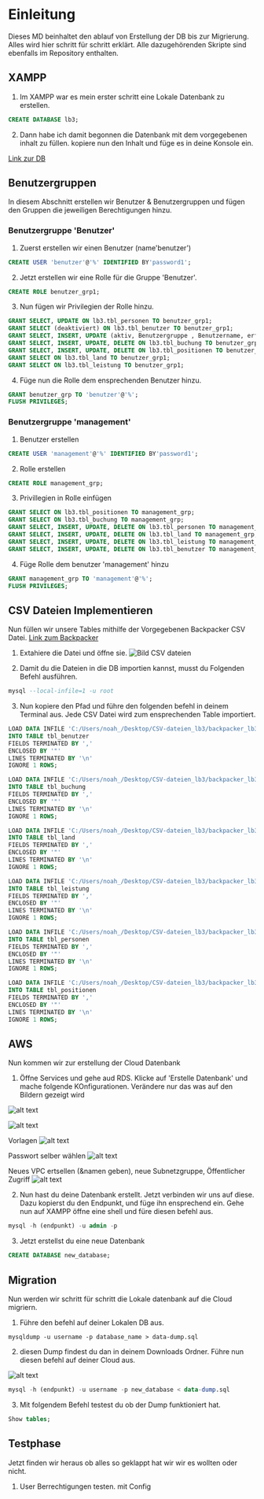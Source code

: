 # Einleitung

Dieses MD beinhaltet den ablauf von Erstellung der DB bis zur Migrierung. Alles wird hier schritt für schritt erklärt. Alle dazugehörenden Skripte sind ebenfalls im Repository enthalten. 


## XAMPP

1. Im XAMPP war es mein erster schritt eine Lokale Datenbank zu erstellen. 

```sql
CREATE DATABASE lb3;
```
2. Dann habe ich damit begonnen die Datenbank mit dem vorgegebenen inhalt zu füllen.
    kopiere nun den Inhalt und füge es in deine Konsole ein.

[Link zur DB](https://gitlab.com/ch-tbz-it/Stud/m141/m141/-/blob/main/LB3-Praxisarbeit/backpacker_ddl_lb3.sql)

## Benutzergruppen

In diesem Abschnitt erstellen wir Benutzer & Benutzergruppen und fügen den Gruppen die jeweiligen Berechtigungen hinzu.

### Benutzergruppe 'Benutzer'

1. Zuerst erstellen wir einen Benutzer (name'benutzer')

```sql
CREATE USER 'benutzer'@'%' IDENTIFIED BY'password1';
```
2. Jetzt erstellen wir eine Rolle für die Gruppe 'Benutzer'.

```sql
CREATE ROLE benutzer_grp1;
```
3. Nun fügen wir Privilegien der Rolle hinzu.

```sql
GRANT SELECT, UPDATE ON lb3.tbl_personen TO benutzer_grp1;
GRANT SELECT (deaktiviert) ON lb3.tbl_benutzer TO benutzer_grp1;
GRANT SELECT, INSERT, UPDATE (aktiv, Benutzergruppe , Benutzername, erfasst, Name, Vorname) ON lb3.tbl_benutzer TO benutzer_grp1;
GRANT SELECT, INSERT, UPDATE, DELETE ON lb3.tbl_buchung TO benutzer_grp1;
GRANT SELECT, INSERT, UPDATE, DELETE ON lb3.tbl_positionen TO benutzer_grp1;
GRANT SELECT ON lb3.tbl_land TO benutzer_grp1;
GRANT SELECT ON lb3.tbl_leistung TO benutzer_grp1;
```
4. Füge nun die Rolle dem ensprechenden Benutzer hinzu.

```sql
GRANT benutzer_grp TO 'benutzer'@'%';
FLUSH PRIVILEGES;
```
### Benutzergruppe 'management'

1. Benutzer erstellen

```sql
CREATE USER 'management'@'%' IDENTIFIED BY'password1';
```

2. Rolle erstellen

```sql
CREATE ROLE management_grp;
```

3. Privillegien in Rolle einfügen

```sql
GRANT SELECT ON lb3.tbl_positionen TO management_grp;
GRANT SELECT ON lb3.tbl_buchung TO management_grp;
GRANT SELECT, INSERT, UPDATE, DELETE ON lb3.tbl_personen TO management_grp;
GRANT SELECT, INSERT, UPDATE, DELETE ON lb3.tbl_land TO management_grp;
GRANT SELECT, INSERT, UPDATE, DELETE ON lb3.tbl_leistung TO management_grp;
GRANT SELECT, INSERT, UPDATE, DELETE ON lb3.tbl_benutzer TO management_grp;
```

4. Füge Rolle dem benutzer 'management' hinzu 

```sql
GRANT management_grp TO 'management'@'%';
FLUSH PRIVILEGES;
```
## CSV Dateien Implementieren

Nun füllen wir unsere Tables mithilfe der Vorgegebenen Backpacker CSV Datei. 
[Link zum Backpacker](https://gitlab.com/ch-tbz-it/Stud/m141/m141/-/blob/main/LB3-Praxisarbeit/backpacker_lb3.csv.zip)

1. Extahiere die Datei und öffne sie.
![Bild CSV dateien](image.png)

2. Damit du die Dateien in die DB importien kannst, musst du Folgenden Befehl ausführen.

```sql
mysql --local-infile=1 -u root
```
3. Nun kopiere den Pfad und führe den folgenden befehl in deinem Terminal aus. Jede CSV Datei wird zum ensprechenden Table importiert.

```sql
LOAD DATA INFILE 'C:/Users/noah_/Desktop/CSV-dateien_lb3/backpacker_lb3.csv/backpacker_lb3_table_tbl_benutzer.csv'
INTO TABLE tbl_benutzer
FIELDS TERMINATED BY ','
ENCLOSED BY '"'
LINES TERMINATED BY '\n'
IGNORE 1 ROWS;
```
```sql
LOAD DATA INFILE 'C:/Users/noah_/Desktop/CSV-dateien_lb3/backpacker_lb3.csv/backpacker_lb3_table_tbl_buchung.csv'
INTO TABLE tbl_buchung
FIELDS TERMINATED BY ','
ENCLOSED BY '"'
LINES TERMINATED BY '\n'
IGNORE 1 ROWS;
``` 
```sql
LOAD DATA INFILE 'C:/Users/noah_/Desktop/CSV-dateien_lb3/backpacker_lb3.csv/backpacker_lb3_table_tbl_land.csv'
INTO TABLE tbl_land
FIELDS TERMINATED BY ','
ENCLOSED BY '"'
LINES TERMINATED BY '\n'
IGNORE 1 ROWS;
```
```sql
LOAD DATA INFILE 'C:/Users/noah_/Desktop/CSV-dateien_lb3/backpacker_lb3.csv/backpacker_lb3_table_tbl_leistung.csv'
INTO TABLE tbl_leistung
FIELDS TERMINATED BY ','
ENCLOSED BY '"'
LINES TERMINATED BY '\n'
IGNORE 1 ROWS;
```
```sql
LOAD DATA INFILE 'C:/Users/noah_/Desktop/CSV-dateien_lb3/backpacker_lb3.csv/backpacker_lb3_table_tbl_personen.csv'
INTO TABLE tbl_personen
FIELDS TERMINATED BY ','
ENCLOSED BY '"'
LINES TERMINATED BY '\n'
IGNORE 1 ROWS;
```
```sql
LOAD DATA INFILE 'C:/Users/noah_/Desktop/CSV-dateien_lb3/backpacker_lb3.csv/backpacker_lb3_table_tbl_positionen.csv'
INTO TABLE tbl_positionen
FIELDS TERMINATED BY ','
ENCLOSED BY '"'
LINES TERMINATED BY '\n'
IGNORE 1 ROWS;
```

## AWS 

Nun kommen wir zur erstellung der Cloud Datenbank

1. Öffne Services und gehe aud RDS. Klicke auf 'Erstelle Datenbank' und mache folgende KOnfigurationen. Verändere nur das was auf den Bildern gezeigt wird

![alt text](image-1.png)

![alt text](image-3.png)

Vorlagen
![alt text](image-4.png)

Passwort selber wählen
![alt text](image-5.png)

Neues VPC ertsellen (&namen geben), neue Subnetzgruppe, Öffentlicher Zugriff
![alt text](image-7.png)

2. Nun hast du deine Datenbank erstellt. Jetzt verbinden wir uns auf diese. Dazu kopierst du den Endpunkt, und füge ihn ensprechend ein. Gehe nun auf XAMPP öffne eine shell und füre diesen befehl aus. 

```sql
mysql -h (endpunkt) -u admin -p
```

3. Jetzt erstellst du eine neue Datenbank 

```sql
CREATE DATABASE new_database;
```

## Migration 

Nun werden wir schritt für schritt die Lokale datenbank auf die Cloud migriern. 

1. Führe den befehl auf deiner Lokalen DB aus.

```
mysqldump -u username -p database_name > data-dump.sql
``` 
2. diesen Dump findest du dan in deinem Downloads Ordner. Führe nun diesen befehl auf deiner Cloud aus. 

![alt text](image-8.png)

```sql
mysql -h (endpunkt) -u username -p new_database < data-dump.sql
```

3. Mit folgendem Befehl testest du ob der Dump funktioniert hat.

```sql
Show tables;
```

## Testphase

Jetzt finden wir heraus ob alles so geklappt hat wir wir es wollten oder nicht.

1. User Berrechtigungen testen. mit Config


